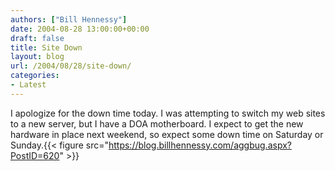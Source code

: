 ```yaml
---
authors: ["Bill Hennessy"]
date: 2004-08-28 13:00:00+00:00
draft: false
title: Site Down
layout: blog
url: /2004/08/28/site-down/
categories:
- Latest
---
```


I apologize for the down time today.  I was attempting to switch my web sites to a new server, but I have a DOA motherboard.  I expect to get the new hardware in place next weekend, so expect some down time on Saturday or Sunday.{{< figure src="https://blog.billhennessy.com/aggbug.aspx?PostID=620" >}}

